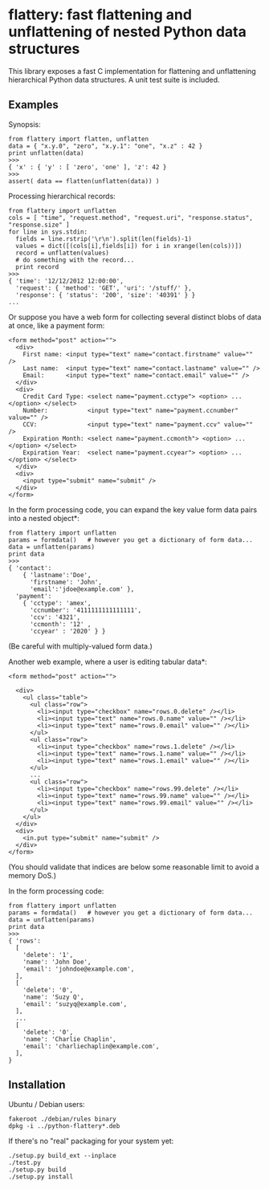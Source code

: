 # flattery: fast flattening and unflattening of nested Python data structures #

This library exposes a fast C implementation for flattening and unflattening hierarchical Python data structures. A unit test suite is included.

## Examples ##

Synopsis:

    from flattery import flatten, unflatten
    data = { "x.y.0", "zero", "x.y.1": "one", "x.z" : 42 }
    print unflatten(data)
    >>>
    { 'x' : { 'y' : [ 'zero', 'one' ], 'z': 42 }
    >>>
    assert( data == flatten(unflatten(data)) )

Processing hierarchical records:

    from flattery import unflatten
    cols = [ "time", "request.method", "request.uri", "response.status", "response.size" ]
    for line in sys.stdin:
      fields = line.rstrip('\r\n').split(len(fields)-1)
      values = dict([(cols[i],fields[i]) for i in xrange(len(cols))])
      record = unflatten(values)
      # do something with the record...
      print record
    >>>
    { 'time': '12/12/2012 12:00:00',
      'request': { 'method': 'GET', 'uri': '/stuff/' },
      'response': { 'status': '200', 'size': '40391' } }
    ...

Or suppose you have a web form for collecting several distinct blobs of data at once, like a payment form:

    <form method="post" action="">
      <div>
        First name: <input type="text" name="contact.firstname" value="" />
        Last name:  <input type="text" name="contact.lastname" value="" />
        Email:      <input type="text" name="contact.email" value="" />
      </div>
      <div>
        Credit Card Type: <select name="payment.cctype"> <option> ... </option> </select>
        Number:           <input type="text" name="payment.ccnumber" value="" />
        CCV:              <input type="text" name="payment.ccv" value="" />
        Expiration Month: <select name="payment.ccmonth"> <option> ... </option> </select>
        Expiration Year:  <select name="payment.ccyear"> <option> ... </option> </select>
      </div>
      <div>
        <input type="submit" name="submit" />
      </div>
    </form>

In the form processing code, you can expand the key value form data pairs into a nested object\*:

    from flattery import unflatten
    params = formdata()   # however you get a dictionary of form data...
    data = unflatten(params)
    print data
    >>>
    { 'contact':
        { 'lastname':'Doe',
          'firstname': 'John',
          'email':'jdoe@example.com' },
      'payment':
        { 'cctype': 'amex',
          'ccnumber': '4111111111111111',
          'ccv': '4321',
          'ccmonth': '12' ,
          'ccyear' : '2020' } }

(Be careful with multiply-valued form data.)

Another web example, where a user is editing tabular data\*:

    <form method="post" action="">

      <div>
        <ul class="table">
          <ul class="row">
            <li><input type="checkbox" name="rows.0.delete" /></li>
            <li><input type="text" name="rows.0.name" value="" /></li>
            <li><input type="text" name="rows.0.email" value="" /></li>
          </ul>
          <ul class="row">
            <li><input type="checkbox" name="rows.1.delete" /></li>
            <li><input type="text" name="rows.1.name" value="" /></li>
            <li><input type="text" name="rows.1.email" value="" /></li>
          </ul>
          ...
          <ul class="row">
            <li><input type="checkbox" name="rows.99.delete" /></li>
            <li><input type="text" name="rows.99.name" value="" /></li>
            <li><input type="text" name="rows.99.email" value="" /></li>
          </ul>
        </ul>
      </div>
      <div>
        <in.put type="submit" name="submit" />
      </div>
    </form>

(You should validate that indices are below some reasonable limit to avoid a memory DoS.)

In the form processing code:

    from flattery import unflatten
    params = formdata()   # however you get a dictionary of form data...
    data = unflatten(params)
    print data
    >>>
    { 'rows':
      [
        'delete': '1',
        'name': 'John Doe',
        'email': 'johndoe@example.com',
      ],
      [
        'delete': '0',
        'name': 'Suzy Q',
        'email': 'suzyq@example.com',
      ],
      ...
      [
        'delete': '0',
        'name': 'Charlie Chaplin',
        'email': 'charliechaplin@example.com',
      ],
    }

## Installation ##

Ubuntu / Debian users:

    fakeroot ./debian/rules binary
    dpkg -i ../python-flattery*.deb

If there's no "real" packaging for your system yet:

    ./setup.py build_ext --inplace
    ./test.py
    ./setup.py build
    ./setup.py install

